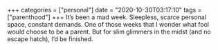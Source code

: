 +++
categories = ["personal"]
date = "2020-10-30T03:17:10"
tags = ["parenthood"]
+++
It’s been a mad week. Sleepless, scarce personal space, constant demands. One of those weeks that I wonder what fool would choose to be a parent. But for slim glimmers in the midst (and no escape hatch), I’d be finished.
               